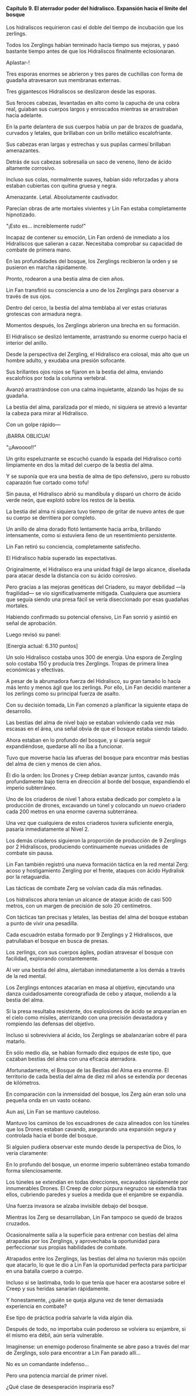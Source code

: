 
#### Capítulo 9. El aterrador poder del hidralisco. Expansión hacia el límite del bosque


Los hidraliscos requirieron casi el doble del tiempo de incubación que los zerlings.

Todos los Zerglings habían terminado hacía tiempo sus mejoras, y pasó bastante tiempo antes de que los Hidraliscos finalmente eclosionaran.

Aplastar-!

Tres esporas enormes se abrieron y tres pares de cuchillas con forma de guadaña atravesaron sus membranas externas.

Tres gigantescos Hidraliscos se deslizaron desde las esporas.

Sus feroces cabezas, levantadas en alto como la capucha de una cobra real, guiaban sus cuerpos largos y enroscados mientras se arrastraban hacia adelante.

En la parte delantera de sus cuerpos había un par de brazos de guadaña, curvados y letales, que brillaban con un brillo metálico escalofriante.

Sus cabezas eran largas y estrechas y sus pupilas carmesí brillaban amenazantes.

Detrás de sus cabezas sobresalía un saco de veneno, lleno de ácido altamente corrosivo.

Incluso sus colas, normalmente suaves, habían sido reforzadas y ahora estaban cubiertas con quitina gruesa y negra.

Amenazante. Letal. Absolutamente cautivador.

Parecían obras de arte mortales vivientes y Lin Fan estaba completamente hipnotizado.

"¡Esto es... increíblemente rudo!"

Incapaz de contener su emoción, Lin Fan ordenó de inmediato a los Hidraliscos que salieran a cazar. Necesitaba comprobar su capacidad de combate de primera mano.

En las profundidades del bosque, los Zerglings recibieron la orden y se pusieron en marcha rápidamente.

Pronto, rodearon a una bestia alma de cien años.

Lin Fan transfirió su consciencia a uno de los Zerglings para observar a través de sus ojos.

Dentro del cerco, la bestia del alma temblaba al ver estas criaturas grotescas con armadura negra.

Momentos después, los Zerglings abrieron una brecha en su formación.

El Hidralisco se deslizó lentamente, arrastrando su enorme cuerpo hacia el interior del anillo.

Desde la perspectiva del Zergling, el Hidralisco era colosal, más alto que un hombre adulto, y exudaba una presión sofocante.

Sus brillantes ojos rojos se fijaron en la bestia del alma, enviando escalofríos por toda la columna vertebral.

Avanzó arrastrándose con una calma inquietante, alzando las hojas de su guadaña.

La bestia del alma, paralizada por el miedo, ni siquiera se atrevió a levantar la cabeza para mirar al Hidralisco.

Con un golpe rápido—

¡BARRA OBLICUA!

"¡¡Awoooo!!"

Un grito espeluznante se escuchó cuando la espada del Hidralisco cortó limpiamente en dos la mitad del cuerpo de la bestia del alma.

Y se suponía que era una bestia de alma de tipo defensivo, ¡pero su robusto caparazón fue cortado como tofu!

Sin pausa, el Hidralisco abrió su mandíbula y disparó un chorro de ácido verde neón, que explotó sobre los restos de la bestia.

La bestia del alma ni siquiera tuvo tiempo de gritar de nuevo antes de que su cuerpo se derritiera por completo.

Un anillo de alma dorado flotó lentamente hacia arriba, brillando intensamente, como si estuviera lleno de un resentimiento persistente.

Lin Fan retiró su conciencia, completamente satisfecho.

El Hidralisco había superado las expectativas.

Originalmente, el Hidralisco era una unidad frágil de largo alcance, diseñada para atacar desde la distancia con su ácido corrosivo.

Pero gracias a las mejoras genéticas del Criadero, su mayor debilidad —la fragilidad— se vio significativamente mitigada. Cualquiera que asumiera que seguía siendo una presa fácil se vería diseccionado por esas guadañas mortales.

Habiendo confirmado su potencial ofensivo, Lin Fan sonrió y asintió en señal de aprobación.

Luego revisó su panel:

[Energía actual: 6.310 puntos]

Un solo Hidralisco costaba unos 300 de energía. Una espora de Zergling solo costaba 150 y producía tres Zerglings. Tropas de primera línea económicas y efectivas.

A pesar de la abrumadora fuerza del Hidralisco, su gran tamaño lo hacía más lento y menos ágil que los zerlings. Por ello, Lin Fan decidió mantener a los zerlings como su principal fuerza de asalto.

Con su decisión tomada, Lin Fan comenzó a planificar la siguiente etapa de desarrollo.

Las bestias del alma de nivel bajo se estaban volviendo cada vez más escasas en el área, una señal obvia de que el bosque estaba siendo talado.

Ahora estaban en lo profundo del bosque, y si quería seguir expandiéndose, quedarse allí no iba a funcionar.

Tuvo que moverse hacia las afueras del bosque para encontrar más bestias del alma de cien y menos de cien años.

Él dio la orden: los Drones y Creep debían avanzar juntos, cavando más profundamente bajo tierra en dirección al borde del bosque, expandiendo el imperio subterráneo.

Uno de los criaderos de nivel 1 ahora estaba dedicado por completo a la producción de drones, excavando un túnel y colocando un nuevo criadero cada 200 metros en una enorme caverna subterránea.

Una vez que cualquiera de estos criaderos tuviera suficiente energía, pasaría inmediatamente al Nivel 2.

Los demás criaderos siguieron la proporción de producción de 9 Zerglings por 2 Hidraliscos, produciendo continuamente nuevas unidades de combate sin pausa.

Lin Fan también registró una nueva formación táctica en la red mental Zerg: acoso y hostigamiento Zergling por el frente, ataques con ácido Hydralisk por la retaguardia.

Las tácticas de combate Zerg se volvían cada día más refinadas.

Los hidraliscos ahora tenían un alcance de ataque ácido de casi 500 metros, con un margen de precisión de solo 20 centímetros.

Con tácticas tan precisas y letales, las bestias del alma del bosque estaban a punto de vivir una pesadilla.

Cada escuadrón estaba formado por 9 Zerglings y 2 Hidraliscos, que patrullaban el bosque en busca de presas.

Los zerlings, con sus cuerpos ágiles, podían atravesar el bosque con facilidad, explorando constantemente.

Al ver una bestia del alma, alertaban inmediatamente a los demás a través de la red mental.

Los Zerglings entonces atacarían en masa al objetivo, ejecutando una danza cuidadosamente coreografiada de cebo y ataque, moliendo a la bestia del alma.

Si la presa resultaba resistente, dos explosiones de ácido se arquearían en el cielo como misiles, aterrizando con una precisión devastadora y rompiendo las defensas del objetivo.

Incluso si sobreviviera al ácido, los Zerglings se abalanzarían sobre él para matarlo.

En sólo medio día, se habían formado diez equipos de este tipo, que cazaban bestias del alma con una eficacia aterradora.

Afortunadamente, el Bosque de las Bestias del Alma era enorme. El territorio de cada bestia del alma de diez mil años se extendía por decenas de kilómetros.

En comparación con la inmensidad del bosque, los Zerg aún eran solo una pequeña onda en un vasto océano.

Aun así, Lin Fan se mantuvo cauteloso.

Mantuvo los caminos de los escuadrones de caza alineados con los túneles que los Drones estaban cavando, asegurando una expansión segura y controlada hacia el borde del bosque.

Si alguien pudiera observar este mundo desde la perspectiva de Dios, lo vería claramente:

En lo profundo del bosque, un enorme imperio subterráneo estaba tomando forma silenciosamente.

Los túneles se extendían en todas direcciones, excavados rápidamente por innumerables Drones. El Creep de color púrpura negruzco se extendía tras ellos, cubriendo paredes y suelos a medida que el enjambre se expandía.

Una fuerza invasora se alzaba invisible debajo del bosque.

Mientras los Zerg se desarrollaban, Lin Fan tampoco se quedó de brazos cruzados.

Ocasionalmente salía a la superficie para entrenar con bestias del alma atrapadas por los Zerglings, y aprovechaba la oportunidad para perfeccionar sus propias habilidades de combate.

Atrapados entre los Zerglings, las bestias del alma no tuvieron más opción que atacarlo, lo que le dio a Lin Fan la oportunidad perfecta para participar en una batalla cuerpo a cuerpo.

Incluso si se lastimaba, todo lo que tenía que hacer era acostarse sobre el Creep y sus heridas sanarían rápidamente.

Y honestamente, ¿quién se queja alguna vez de tener demasiada experiencia en combate?

Ese tipo de práctica podría salvarle la vida algún día.

Después de todo, no importaba cuán poderoso se volviera su enjambre, si él mismo era débil, aún sería vulnerable.

Imagínense: un enemigo poderoso finalmente se abre paso a través del mar de Zerglings, solo para encontrar a Lin Fan parado allí...

No es un comandante indefenso...

Pero una potencia marcial de primer nivel.

¿Qué clase de desesperación inspiraría eso?